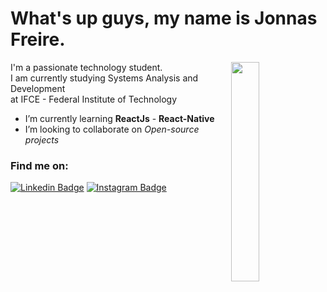 # What's up guys, my name is Jonnas Freire.

<img width="30%" align="right" src="https://i.pinimg.com/originals/0e/8b/ba/0e8bba3b043d49c8064324bedd01997f.gif">

I'm a passionate technology student.<br>
I am currently studying Systems Analysis and Development<br> at IFCE - Federal Institute of Technology

-  I’m currently learning **ReactJs** - **React-Native**
-  I’m looking to collaborate on *Open-source projects*

### Find me on:

[![Linkedin Badge](https://img.shields.io/badge/-Linkedin-6633cc?style=for-the-badge&logo=Linkedin&logoColor=white&link=https://www.linkedin.com/in/christian-castro-664b03189/)](https://www.linkedin.com/in/jonas-de-sousa-freire-895197106/)
[![Instagram Badge](https://img.shields.io/badge/-Instagram-6633cc?style=for-the-badge&logo=Instagram&logoColor=white&link=https://www.instagram.com/jonnahfreire.dev/?hl=pt-br)](https://www.instagram.com/jonnahfreire.dev/?hl=pt-br) 
